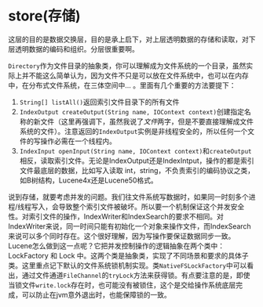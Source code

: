 # store(存储)

这层的目的是数据交换层，目的是承上启下，对上层透明数据的存储和读取，对下层透明数据的编码和组织。分层很重要啊。

`Directory`作为文件目录的抽象类，你可以理解成为文件系统的一个目录，虽然实际上并不能这么简单认为，因为文件不只是可以放在文件系统中，也可以在内存中，在分布式文件系统，在三体空间中... 。里面有几个重要的方法要提下：

1. `String[] listAll()`返回索引文件目录下的所有文件
1. `IndexOutput createOutput(String name, IOContext context)`创建指定名称的新文件（这里再强调下，虽然我说了*文件*两字，但是不要直接理解成文件系统的文件）。注意返回的`IndexOutput`实例是非线程安全的，所以任何一个文件的写操作必需在一个线程内。
1. `IndexInput openInput(String name, IOContext context)`和`createOutput`相反，读取索引文件。无论是IndexOutput还是IndexIntput，操作的都是索引文件最底层的数据，比如写入读取 int，string，不负责索引的编码协议之类，如B树结构，Lucene4x还是Lucene50格式。

说到存储，就要考虑并发的问题。我们往文件系统写数据时，如果同一时刻多个进程/线程写入，会导致整个索引文件被破坏。所以要一个机制保证这个并发安全性。对索引文件的操作，IndexWriter和IndexSearch的要求不相同。对IndexWriter来说，同一时间只能有初始化一个对象来操作文件，而IndexSearch来说可以多个同时存在。这个很好理解，因为写操作要保证数据同步一致。Lucene怎么做到这一点呢？它把并发控制操作的逻辑抽象在两个类中：LockFactory 和 Lock 中。这两个类是抽象类，实现了不同场景和要求的具体子类。这里重点记下默认的文件系统锁机制实现。类`NativeFSLockFactory`中可以看出，通过文件通道`FileChannel`的`tryLock`方法来获得锁。有点要注意的是，即使当锁文件`write.lock`存在时，也可能没有被锁住，这个是交给操作系统底层完成，可以防止在jvm意外退出时，也能保障锁的一致。



